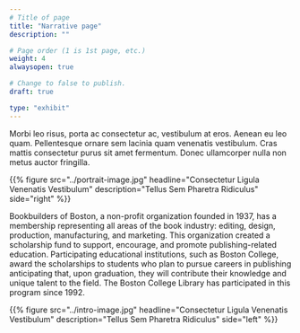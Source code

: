 ```yaml
---
# Title of page
title: "Narrative page"
description: ""

# Page order (1 is 1st page, etc.)
weight: 4
alwaysopen: true

# Change to false to publish.
draft: true

type: "exhibit"
---
```


Morbi leo risus, porta ac consectetur ac, vestibulum at eros. Aenean eu leo quam. Pellentesque ornare sem lacinia quam venenatis vestibulum. Cras mattis consectetur purus sit amet fermentum. Donec ullamcorper nulla non metus auctor fringilla.

{{% figure src="../portrait-image.jpg"
           headline="Consectetur Ligula Venenatis Vestibulum" 
           description="Tellus Sem Pharetra Ridiculus" 
           side="right" %}}

Bookbuilders of Boston, a non-profit organization founded in 1937, has a membership representing all areas of the book industry: editing, design, production, manufacturing, and marketing. This organization created a scholarship fund to support, encourage, and promote publishing-related education. Participating educational institutions, such as Boston College, award the scholarships to students who plan to pursue careers in publishing anticipating that, upon graduation, they will contribute their knowledge and unique talent to the field. The Boston College Library has participated in this program since 1992.

{{% figure src="../intro-image.jpg"
           headline="Consectetur Ligula Venenatis Vestibulum" 
           description="Tellus Sem Pharetra Ridiculus" side="left" %}}

